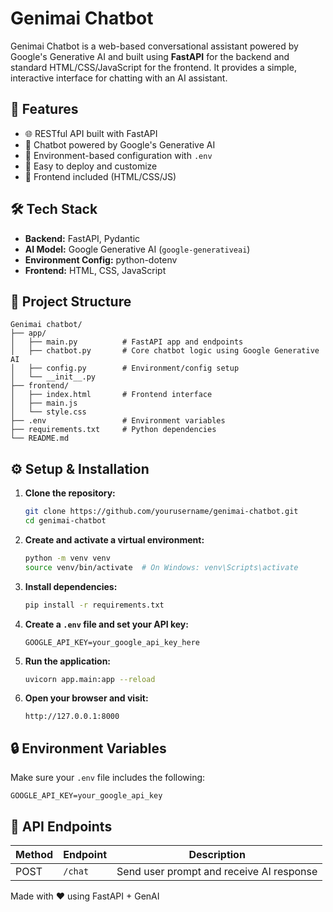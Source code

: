 # Genimai Chatbot

Genimai Chatbot is a web-based conversational assistant powered by Google's Generative AI and built using **FastAPI** for the backend and standard HTML/CSS/JavaScript for the frontend. It provides a simple, interactive interface for chatting with an AI assistant.

## 🚀 Features

- 🌐 RESTful API built with FastAPI
- 🤖 Chatbot powered by Google's Generative AI
- 🌱 Environment-based configuration with `.env`
- 🔧 Easy to deploy and customize
- 🧠 Frontend included (HTML/CSS/JS)

## 🛠️ Tech Stack

- **Backend:** FastAPI, Pydantic
- **AI Model:** Google Generative AI (`google-generativeai`)
- **Environment Config:** python-dotenv
- **Frontend:** HTML, CSS, JavaScript

## 📁 Project Structure

```
Genimai chatbot/
├── app/
│   ├── main.py          # FastAPI app and endpoints
│   ├── chatbot.py       # Core chatbot logic using Google Generative AI
│   ├── config.py        # Environment/config setup
│   └── __init__.py
├── frontend/
│   ├── index.html       # Frontend interface
│   ├── main.js
│   └── style.css
├── .env                 # Environment variables
├── requirements.txt     # Python dependencies
└── README.md
```

## ⚙️ Setup & Installation

1. **Clone the repository:**
   ```bash
   git clone https://github.com/yourusername/genimai-chatbot.git
   cd genimai-chatbot
   ```

2. **Create and activate a virtual environment:**
   ```bash
   python -m venv venv
   source venv/bin/activate  # On Windows: venv\Scripts\activate
   ```

3. **Install dependencies:**
   ```bash
   pip install -r requirements.txt
   ```

4. **Create a `.env` file and set your API key:**
   ```env
   GOOGLE_API_KEY=your_google_api_key_here
   ```

5. **Run the application:**
   ```bash
   uvicorn app.main:app --reload
   ```

6. **Open your browser and visit:**
   ```
   http://127.0.0.1:8000
   ```

## 🔒 Environment Variables

Make sure your `.env` file includes the following:

```env
GOOGLE_API_KEY=your_google_api_key
```

## 🧪 API Endpoints

| Method | Endpoint    | Description        |
|--------|-------------|--------------------|
| POST   | `/chat`     | Send user prompt and receive AI response |


Made with ❤️ using FastAPI + GenAI
